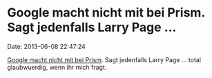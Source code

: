 Google macht nicht mit bei Prism. Sagt jedenfalls Larry Page \...
=================================================================

Date: 2013-06-08 22:47:24

[Google macht nicht mit bei
Prism](http://googleblog.blogspot.de/2013/06/what.html). Sagt jedenfalls
Larry Page \... total glaubwuerdig, wenn ihr mich fragt.
